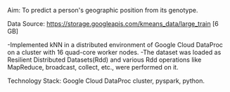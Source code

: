 Aim: To predict a person's geographic position from its genotype.

Data Source: https://storage.googleapis.com/kmeans_data/large_train [6 GB]

-Implemented kNN in a distributed environment of Google Cloud DataProc on a cluster with 16 quad-core worker nodes.
-The dataset was loaded as Resilient Distributed Datasets(Rdd) and various Rdd operations like MapReduce, broadcast, collect, etc., were performed on it.

Technology Stack: Google Cloud DataProc cluster, pyspark, python.
